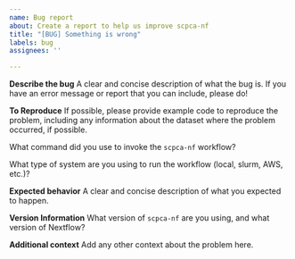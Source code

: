 ```yaml
---
name: Bug report
about: Create a report to help us improve scpca-nf
title: "[BUG] Something is wrong"
labels: bug
assignees: ''

---
```


**Describe the bug**
A clear and concise description of what the bug is. 
If you have an error message or report that you can include, please do!

**To Reproduce**
If possible, please provide example code to reproduce the problem, including any information about the dataset where the problem occurred, if possible.

What command did you use to invoke the `scpca-nf` workflow?

What type of system are you using to run the workflow (local, slurm, AWS, etc.)?


**Expected behavior**
A clear and concise description of what you expected to happen.

**Version Information**
What version of `scpca-nf` are you using, and what version of Nextflow?

**Additional context**
Add any other context about the problem here.

